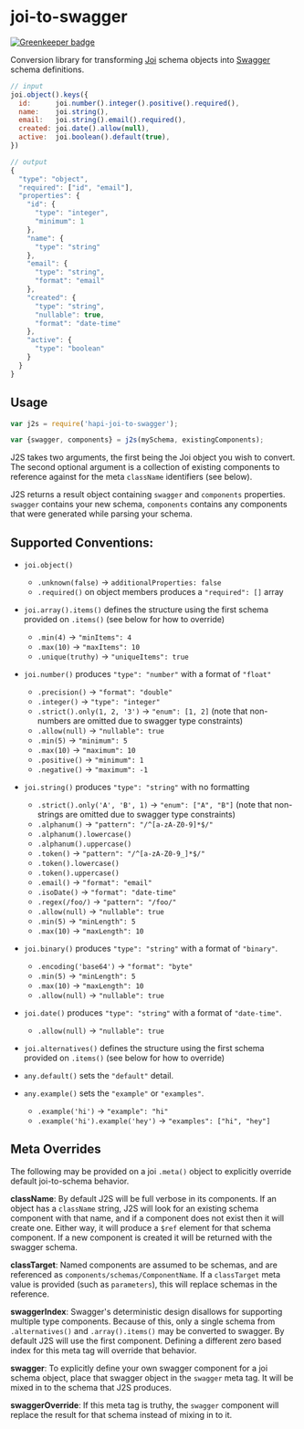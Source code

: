 joi-to-swagger
==============

[![Greenkeeper badge](https://badges.greenkeeper.io/Twipped/joi-to-swagger.svg)](https://greenkeeper.io/)

Conversion library for transforming [Joi](http://npm.im/joi) schema objects into [Swagger](http://swagger.io) schema definitions.

```js
// input
joi.object().keys({
  id:      joi.number().integer().positive().required(),
  name:    joi.string(),
  email:   joi.string().email().required(),
  created: joi.date().allow(null),
  active:  joi.boolean().default(true),
})
```

```js
// output
{
  "type": "object",
  "required": ["id", "email"],
  "properties": {
    "id": {
      "type": "integer",
      "minimum": 1
    },
    "name": {
      "type": "string"
    },
    "email": {
      "type": "string",
      "format": "email"
    },
    "created": {
      "type": "string",
      "nullable": true,
      "format": "date-time"
    },
    "active": {
      "type": "boolean"
    }
  }
}
```

## Usage

```js
var j2s = require('hapi-joi-to-swagger');

var {swagger, components} = j2s(mySchema, existingComponents);
```

J2S takes two arguments, the first being the Joi object you wish to convert. The second optional argument is a collection of existing components to reference against for the meta `className` identifiers (see below).

J2S returns a result object containing `swagger` and `components` properties. `swagger` contains your new schema, `components` contains any components that were generated while parsing your schema.

## Supported Conventions:

- `joi.object()`
  - `.unknown(false)` -> `additionalProperties: false`
  - `.required()` on object members produces a `"required": []` array

- `joi.array().items()` defines the structure using the first schema provided on `.items()` (see below for how to override)
  - `.min(4)` -> `"minItems": 4`
  - `.max(10)` -> `"maxItems": 10`
  - `.unique(truthy)` -> `"uniqueItems": true`

- `joi.number()` produces `"type": "number"` with a format of `"float"`
  - `.precision()` -> `"format": "double"`
  - `.integer()` -> `"type": "integer"`
  - `.strict().only(1, 2, '3')` -> `"enum": [1, 2]` (note that non-numbers are omitted due to swagger type constraints)
  - `.allow(null)` -> `"nullable": true`
  - `.min(5)` -> `"minimum": 5`
  - `.max(10)` -> `"maximum": 10`
  - `.positive()` -> `"minimum": 1`
  - `.negative()` -> `"maximum": -1`

- `joi.string()` produces `"type": "string"` with no formatting
  - `.strict().only('A', 'B', 1)` -> `"enum": ["A", "B"]` (note that non-strings are omitted due to swagger type constraints)
  - `.alphanum()` -> `"pattern": "/^[a-zA-Z0-9]*$/"`
  - `.alphanum().lowercase()`
  - `.alphanum().uppercase()`
  - `.token()` -> `"pattern": "/^[a-zA-Z0-9_]*$/"`
  - `.token().lowercase()`
  - `.token().uppercase()`
  - `.email()` -> `"format": "email"`
  - `.isoDate()` -> `"format": "date-time"`
  - `.regex(/foo/)` -> `"pattern": "/foo/"`
  - `.allow(null)` -> `"nullable": true`
  - `.min(5)` -> `"minLength": 5`
  - `.max(10)` -> `"maxLength": 10`

- `joi.binary()` produces `"type": "string"` with a format of `"binary"`.
  - `.encoding('base64')` -> `"format": "byte"`
  - `.min(5)` -> `"minLength": 5`
  - `.max(10)` -> `"maxLength": 10`
  - `.allow(null)` -> `"nullable": true`

- `joi.date()` produces `"type": "string"` with a format of `"date-time"`.
  - `.allow(null)` -> `"nullable": true`

- `joi.alternatives()` defines the structure using the first schema provided on `.items()` (see below for how to override)

- `any.default()` sets the `"default"` detail.

- `any.example()` sets the `"example"` or `"examples"`.
  - `.example('hi')` -> `"example": "hi"`
  - `.example('hi').example('hey')` -> `"examples": ["hi", "hey"]`

## Meta Overrides

The following may be provided on a joi `.meta()` object to explicitly override default joi-to-schema behavior.

**className**: By default J2S will be full verbose in its components. If an object has a `className` string, J2S will look for an existing schema component with that name, and if a component does not exist then it will create one. Either way, it will produce a `$ref` element for that schema component. If a new component is created it will be returned with the swagger schema.

**classTarget**: Named components are assumed to be schemas, and are referenced as `components/schemas/ComponentName`. If a `classTarget` meta value is provided (such as `parameters`), this will replace schemas in the reference.

**swaggerIndex**: Swagger's deterministic design disallows for supporting multiple type components. Because of this, only a single schema from `.alternatives()` and `.array().items()` may be converted to swagger. By default J2S will use the first component. Defining a different zero based index for this meta tag will override that behavior.

**swagger**: To explicitly define your own swagger component for a joi schema object, place that swagger object in the `swagger` meta tag. It will be mixed in to the schema that J2S produces.

**swaggerOverride**: If this meta tag is truthy, the `swagger` component will replace the result for that schema instead of mixing in to it.
